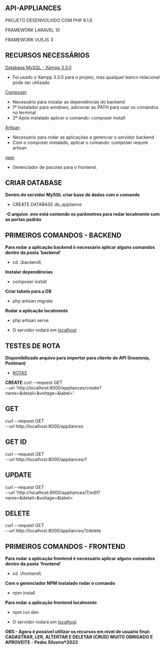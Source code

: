 
## API-APPLIANCES

PROJETO DESENVOLVIDO COM PHP 8.1.6 

FRAMEWORK LARAVEL 10

FRAMEWORK VUEJS 3

## RECURSOS NECESSÁRIOS

[Database MySQL - Xampp 3.3.0 ](https://sourceforge.net/projects/xampp/files/XAMPP%20Windows/8.1.17/xampp-windows-x64-8.1.17-0-VS16-installer.exe)

- Foi usado o Xampp 3.3.0 para o projeto, mas qualquer banco relacional pode ser utilizado

[Composer](https://getcomposer.org/Composer-Setup.exe)

- Necessário para instalar as dependências do backend
- 1º Instalador para windows, adicionar ao PATH para usar os comandos no terminal
- 2º Após instalado aplicar o comando: composer install 

[Artisan]()

- Necessário para rodar as aplicações e gerenciar o servidor backend
- Com o composer instalado, aplicar o comando: composer require artisan

[npm](https://nodejs.org/dist/v18.17.0/node-v18.17.0-x64.msi)

- Gerenciador de pacotes para o frontend. 

## CRIAR DATABASE
**Dentro do servidor MySQL criar base de dados com o comando**
- CREATE DATABASE db_appliance

-**O arquivo .env está contendo os parâmetros para rodar localmente com as portas padrão**

## PRIMEIROS COMANDOS - BACKEND
**Para rodar a aplicação backend é necessário aplicar alguns comandos dentro da pasta 'backend'**
- cd .\backend\ 

**Instalar dependências**
- composer install

**Criar tabela para a DB**
- php artisan migrate

**Rodar a aplicação localmente**
- php artisan serve
* O servidor rodará em [localhost](http://127.0.0.1:8000)

## TESTES DE ROTA

**Disponibilizado arquivo para importar para cliente de API (Insomnia, Postman)**
- [ROTAS](./public/Insomnia_2023-08-03.json)

**CREATE**
curl --request GET \
  --url 'http://localhost:8000/appliances/create?name=&detail=&voltage=&label='

**GET**
-
curl --request GET \
  --url http://localhost:8000/appliances

**GET ID**
-
curl --request GET \
  --url http://localhost:8000/appliances/1

**UPDATE**
-
curl --request GET \
  --url 'http://localhost:8000/appliances/7/edit?name=&detail=&voltage=&label=

**DELETE**
-
curl --request GET \
  --url http://localhost:8000/appliances/1/delete


## PRIMEIROS COMANDOS - FRONTEND
**Para rodar a aplicação frontend é necessário aplicar alguns comandos dentro da pasta 'frontend'**
- cd .\frontend\ 

**Com o gerenciador NPM instalado rodar o comando**
- npm install

**Para rodar a aplicação frontend localmente**
- npm run dev
* O servidor rodará em [localhost](http://localhost:5173)

**OBS - Agora é possível utilizar os recursos em nível de usuário final: CADASTRAR, LER, ALTERTAR E DELETAR (CRUD)**
**MUITO OBRIGADO E APROVEITE - Pedro Silveira®2023**
